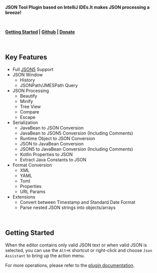 **JSON Tool Plugin based on IntelliJ IDEs.It makes JSON processing a breeze!**

<br/>

**[Getting Started](https://json.memoryzy.cn/overview) | 
[Github](https://github.com/MemoryZy/Json-Assistant) | 
[Donate](https://json.memoryzy.cn/support)**

<br/>

## Key Features
- Full [JSON5](https://json5.org/) Support
- JSON Window
  - History
  - JSONPath/JMESPath Query
- JSON Processing
  - Beautify
  - Minify
  - Tree View
  - Compare
  - Escape
- Serialization
  - JavaBean to JSON Conversion
  - JavaBean to JSON5 Conversion (Including Comments)
  - Runtime Object to JSON Conversion
  - JSON to JavaBean Conversion
  - JSON5 to JavaBean Conversion (Including Comments)
  - Kotlin Properties to JSON
  - Extract Java Constants to JSON
- Format Conversion
  - XML
  - YAML
  - Toml
  - Properties
  - URL Params
- Extensions
  - Convert between Timestamp and Standard Date Format
  - Parse nested JSON strings into objects/arrays

<br/>

## Getting Started
When the editor contains only valid JSON text or when valid JSON is selected, you can use the `Alt+K` shortcut or right-click and choose `Json Assistant` to bring up the action menu.

For more operations, please refer to the [plugin documentation](https://json.memoryzy.cn/overview).
